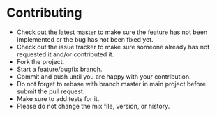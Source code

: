 # Contributing

- Check out the latest master to make sure the feature has not been implemented or the bug has not been fixed yet.
- Check out the issue tracker to make sure someone already has not requested it and/or contributed it.
- Fork the project.
- Start a feature/bugfix branch.
- Commit and push until you are happy with your contribution.
- Do not forget to rebase with branch master in main project before submit the pull request.
- Make sure to add tests for it.
- Please do not change the mix file, version, or history.
